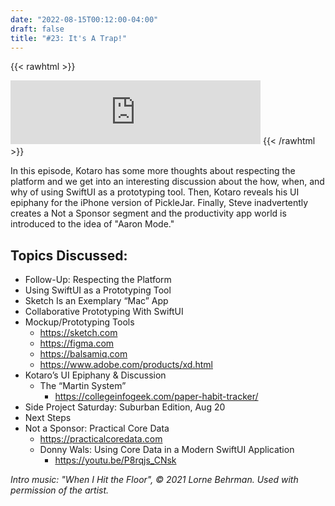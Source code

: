 ```yaml
---
date: "2022-08-15T00:12:00-04:00"
draft: false 
title: "#23: It's A Trap!"
---
```


{{< rawhtml >}}
<iframe src="https://anchor.fm/side-project-spotlight/embed/episodes/23-Its-A-Trap-e1mfnb8" height="102px" width="400px" frameborder="0" scrolling="no"></iframe>
{{< /rawhtml >}}

In this episode, Kotaro has some more thoughts about respecting the platform and we get into an interesting discussion about the how, when, and why of using SwiftUI as a prototyping tool. Then, Kotaro reveals his UI epiphany for the iPhone version of PickleJar. Finally, Steve inadvertently creates a Not a Sponsor segment and the productivity app world is introduced to the idea of "Aaron Mode."

## Topics Discussed:
- Follow-Up: Respecting the Platform
- Using SwiftUI as a Prototyping Tool
- Sketch Is an Exemplary “Mac” App
- Collaborative Prototyping With SwiftUI
- Mockup/Prototyping Tools
    - https://sketch.com
    - https://figma.com
    - https://balsamiq.com
    - https://www.adobe.com/products/xd.html
- Kotaro’s UI Epiphany & Discussion
    - The “Martin System”
        -  https://collegeinfogeek.com/paper-habit-tracker/
- Side Project Saturday: Suburban Edition, Aug 20
- Next Steps
- Not a Sponsor: Practical Core Data
    - https://practicalcoredata.com
    - Donny Wals: Using Core Data in a Modern SwiftUI Application
        - https://youtu.be/P8rqjs_CNsk

*Intro music: "When I Hit the Floor", © 2021 Lorne Behrman. Used with permission of the artist.*

